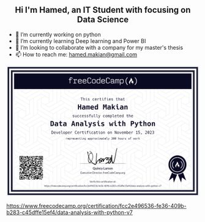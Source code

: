 <h2 align="center"> Hi I'm Hamed, an IT Student with focusing on Data Science </h2>


- 🔭 I’m currently working on python
- 🌱 I’m currently learning Deep learning and Power BI
- 👯 I’m looking to collaborate with a company for my master's thesis
- 📫 How to reach me: hamed.makian@gmail.com

![Certificate](Data_Analysis_with_Python.PNG)

https://www.freecodecamp.org/certification/fcc2e496536-fe36-409b-b283-c45dffe15ef4/data-analysis-with-python-v7

